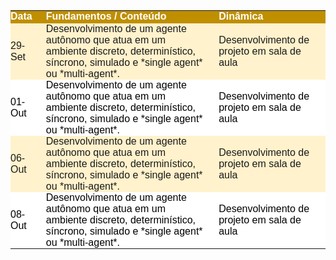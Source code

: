 <p><table class="dataframe">
  <thead>
    <tr style="text-align: right;">
      <th style = "background-color: #BF8F00;font-family: Century Gothic, sans-serif;font-size: medium;color: #FFFFFF;text-align: left;border-bottom: 2px solid #BF8F00;padding: 0px 20px 0px 0px;width: auto">Data</th>
      <th style = "background-color: #BF8F00;font-family: Century Gothic, sans-serif;font-size: medium;color: #FFFFFF;text-align: left;border-bottom: 2px solid #BF8F00;padding: 0px 20px 0px 0px;width: auto">Fundamentos / Conteúdo</th>
      <th style = "background-color: #BF8F00;font-family: Century Gothic, sans-serif;font-size: medium;color: #FFFFFF;text-align: left;border-bottom: 2px solid #BF8F00;padding: 0px 20px 0px 0px;width: auto">Dinâmica</th>
    </tr>
  </thead>
  <tbody>
    <tr>
      <td style = "background-color: #FFF2CC;font-family: Century Gothic, sans-serif;font-size: medium;text-align: left;padding: 0px 20px 0px 0px;width: auto">29-Set</td>
      <td style = "background-color: #FFF2CC;font-family: Century Gothic, sans-serif;font-size: medium;text-align: left;padding: 0px 20px 0px 0px;width: auto">Desenvolvimento de um agente autônomo que atua em um ambiente discreto, determinístico, síncrono, simulado e *single agent* ou *multi-agent*.</td>
      <td style = "background-color: #FFF2CC;font-family: Century Gothic, sans-serif;font-size: medium;text-align: left;padding: 0px 20px 0px 0px;width: auto">Desenvolvimento de projeto em sala de aula</td>
    </tr>
    <tr>
      <td style = "background-color: white; color: black;font-family: Century Gothic, sans-serif;font-size: medium;text-align: left;padding: 0px 20px 0px 0px;width: auto">01-Out</td>
      <td style = "background-color: white; color: black;font-family: Century Gothic, sans-serif;font-size: medium;text-align: left;padding: 0px 20px 0px 0px;width: auto">Desenvolvimento de um agente autônomo que atua em um ambiente discreto, determinístico, síncrono, simulado e *single agent* ou *multi-agent*.</td>
      <td style = "background-color: white; color: black;font-family: Century Gothic, sans-serif;font-size: medium;text-align: left;padding: 0px 20px 0px 0px;width: auto">Desenvolvimento de projeto em sala de aula</td>
    </tr>
    <tr>
      <td style = "background-color: #FFF2CC;font-family: Century Gothic, sans-serif;font-size: medium;text-align: left;padding: 0px 20px 0px 0px;width: auto">06-Out</td>
      <td style = "background-color: #FFF2CC;font-family: Century Gothic, sans-serif;font-size: medium;text-align: left;padding: 0px 20px 0px 0px;width: auto">Desenvolvimento de um agente autônomo que atua em um ambiente discreto, determinístico, síncrono, simulado e *single agent* ou *multi-agent*.</td>
      <td style = "background-color: #FFF2CC;font-family: Century Gothic, sans-serif;font-size: medium;text-align: left;padding: 0px 20px 0px 0px;width: auto">Desenvolvimento de projeto em sala de aula</td>
    </tr>
    <tr>
      <td style = "background-color: white; color: black;font-family: Century Gothic, sans-serif;font-size: medium;text-align: left;padding: 0px 20px 0px 0px;width: auto">08-Out</td>
      <td style = "background-color: white; color: black;font-family: Century Gothic, sans-serif;font-size: medium;text-align: left;padding: 0px 20px 0px 0px;width: auto">Desenvolvimento de um agente autônomo que atua em um ambiente discreto, determinístico, síncrono, simulado e *single agent* ou *multi-agent*.</td>
      <td style = "background-color: white; color: black;font-family: Century Gothic, sans-serif;font-size: medium;text-align: left;padding: 0px 20px 0px 0px;width: auto">Desenvolvimento de projeto em sala de aula</td>
    </tr>
  </tbody>
</table></p>